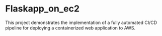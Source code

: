 # Flaskapp_on_ec2
This project demonstrates the implementation of a fully automated CI/CD pipeline for deploying a containerized web application to AWS.
